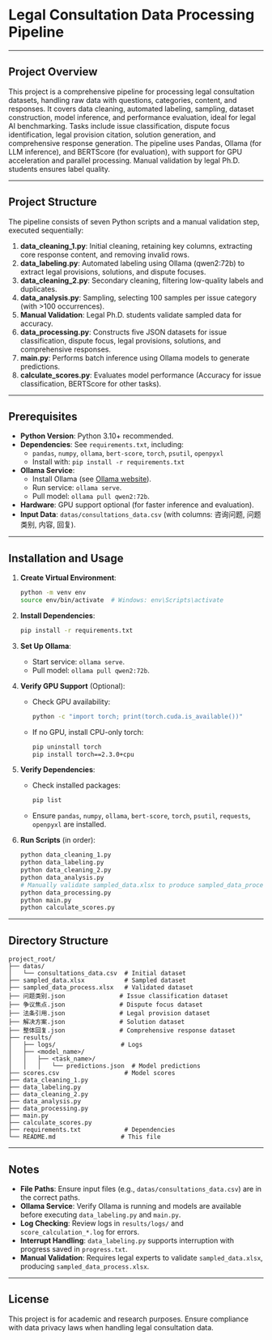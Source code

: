 # Legal Consultation Data Processing Pipeline

---

## Project Overview

This project is a comprehensive pipeline for processing legal consultation datasets, handling raw data with questions, categories, content, and responses. It covers data cleaning, automated labeling, sampling, dataset construction, model inference, and performance evaluation, ideal for legal AI benchmarking. Tasks include issue classification, dispute focus identification, legal provision citation, solution generation, and comprehensive response generation. The pipeline uses Pandas, Ollama (for LLM inference), and BERTScore (for evaluation), with support for GPU acceleration and parallel processing. Manual validation by legal Ph.D. students ensures label quality.

---

## Project Structure

The pipeline consists of seven Python scripts and a manual validation step, executed sequentially:

1. **data_cleaning_1.py**: Initial cleaning, retaining key columns, extracting core response content, and removing invalid rows.
2. **data_labeling.py**: Automated labeling using Ollama (qwen2:72b) to extract legal provisions, solutions, and dispute focuses.
3. **data_cleaning_2.py**: Secondary cleaning, filtering low-quality labels and duplicates.
4. **data_analysis.py**: Sampling, selecting 100 samples per issue category (with >100 occurrences).
5. **Manual Validation**: Legal Ph.D. students validate sampled data for accuracy.
6. **data_processing.py**: Constructs five JSON datasets for issue classification, dispute focus, legal provisions, solutions, and comprehensive responses.
7. **main.py**: Performs batch inference using Ollama models to generate predictions.
8. **calculate_scores.py**: Evaluates model performance (Accuracy for issue classification, BERTScore for other tasks).

---

## Prerequisites

- **Python Version**: Python 3.10+ recommended.
- **Dependencies**: See `requirements.txt`, including:
  - `pandas`, `numpy`, `ollama`, `bert-score`, `torch`, `psutil`, `openpyxl`
  - Install with: `pip install -r requirements.txt`
- **Ollama Service**:
  - Install Ollama (see [Ollama website](https://ollama.ai/)).
  - Run service: `ollama serve`.
  - Pull model: `ollama pull qwen2:72b`.
- **Hardware**: GPU support optional (for faster inference and evaluation).
- **Input Data**: `datas/consultations_data.csv` (with columns: 咨询问题, 问题类别, 内容, 回复).

---

## Installation and Usage

1. **Create Virtual Environment**:
   ```bash
   python -m venv env
   source env/bin/activate  # Windows: env\Scripts\activate
   ```

2. **Install Dependencies**:
   ```bash
   pip install -r requirements.txt
   ```

3. **Set Up Ollama**:
   - Start service: `ollama serve`.
   - Pull model: `ollama pull qwen2:72b`.

4. **Verify GPU Support** (Optional):
   - Check GPU availability:
     ```bash
     python -c "import torch; print(torch.cuda.is_available())"
     ```
   - If no GPU, install CPU-only torch:
     ```bash
     pip uninstall torch
     pip install torch==2.3.0+cpu
     ```

5. **Verify Dependencies**:
   - Check installed packages:
     ```bash
     pip list
     ```
   - Ensure `pandas`, `numpy`, `ollama`, `bert-score`, `torch`, `psutil`, `requests`, `openpyxl` are installed.

6. **Run Scripts** (in order):
   ```bash
   python data_cleaning_1.py
   python data_labeling.py
   python data_cleaning_2.py
   python data_analysis.py
   # Manually validate sampled_data.xlsx to produce sampled_data_process.xlsx
   python data_processing.py
   python main.py
   python calculate_scores.py
   ```

---

## Directory Structure

```plaintext
project_root/
├── datas/
│   └── consultations_data.csv  # Initial dataset
├── sampled_data.xlsx           # Sampled dataset
├── sampled_data_process.xlsx   # Validated dataset
├── 问题类别.json               # Issue classification dataset
├── 争议焦点.json               # Dispute focus dataset
├── 法条引用.json               # Legal provision dataset
├── 解决方案.json               # Solution dataset
├── 整体回复.json               # Comprehensive response dataset
├── results/
│   ├── logs/                  # Logs
│   ├── <model_name>/
│   │   ├── <task_name>/
│   │   │   └── predictions.json  # Model predictions
├── scores.csv                  # Model scores
├── data_cleaning_1.py
├── data_labeling.py
├── data_cleaning_2.py
├── data_analysis.py
├── data_processing.py
├── main.py
├── calculate_scores.py
├── requirements.txt            # Dependencies
└── README.md                  # This file
```

---

## Notes

- **File Paths**: Ensure input files (e.g., `datas/consultations_data.csv`) are in the correct paths.
- **Ollama Service**: Verify Ollama is running and models are available before executing `data_labeling.py` and `main.py`.
- **Log Checking**: Review logs in `results/logs/` and `score_calculation_*.log` for errors.
- **Interrupt Handling**: `data_labeling.py` supports interruption with progress saved in `progress.txt`.
- **Manual Validation**: Requires legal experts to validate `sampled_data.xlsx`, producing `sampled_data_process.xlsx`.

---

## License

This project is for academic and research purposes. Ensure compliance with data privacy laws when handling legal consultation data.